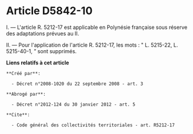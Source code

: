 # Article D5842-10

I. ― L'article R. 5212-17 est applicable en Polynésie française sous réserve des adaptations prévues au II. 

II. ― Pour l'application de l'article R. 5212-17, les mots : " L. 5215-22, L. 5215-40-1, ” sont supprimés.

**Liens relatifs à cet article**

	**Créé par**:

	  - Décret n°2008-1020 du 22 septembre 2008 - art. 3

	**Abrogé par**:

	  - Décret n°2012-124 du 30 janvier 2012 - art. 5

	**Cite**:

	  - Code général des collectivités territoriales - art. R5212-17
